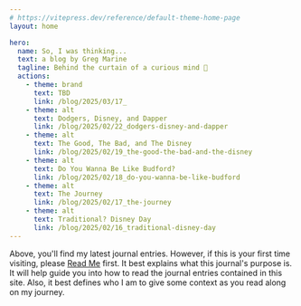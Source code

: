 ```yaml
---
# https://vitepress.dev/reference/default-theme-home-page
layout: home

hero:
  name: So, I was thinking...
  text: a blog by Greg Marine
  tagline: Behind the curtain of a curious mind 🤔
  actions:
    - theme: brand
      text: TBD
      link: /blog/2025/03/17_
    - theme: alt
      text: Dodgers, Disney, and Dapper
      link: /blog/2025/02/22_dodgers-disney-and-dapper
    - theme: alt
      text: The Good, The Bad, and The Disney
      link: /blog/2025/02/19_the-good-the-bad-and-the-disney
    - theme: alt
      text: Do You Wanna Be Like Budford?
      link: /blog/2025/02/18_do-you-wanna-be-like-budford
    - theme: alt
      text: The Journey
      link: /blog/2025/02/17_the-journey
    - theme: alt
      text: Traditional? Disney Day
      link: /blog/2025/02/16_traditional-disney-day
---
```


Above, you'll find my latest journal entries. However, if this is your first time visiting, please [Read Me](read-me) first. It best explains what this journal's purpose is. It will help guide you into how to read the journal entries contained in this site. Also, it best defines who I am to give some context as you read along on my journey.